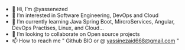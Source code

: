 - 👋 Hi, I’m @yassenezed
- 👀 I’m interested in Software Engineering, DevOps and Cloud
- 🌱 I’m currently learning Java Spring Boot, MircroServices, Angular, DevOps Practises, Linux, and Cloud...
- 💞️ I’m looking to collaborate on Open source projects
- 📫 How to reach me " Github BIO or @ yassinezaid668@gmail.com "


<!---
yassenezed/yassenezed is a ✨ special ✨ repository because its `README.md` (this file) appears on your GitHub profile.
You can click the Preview link to take a look at your changes.
--->

